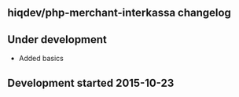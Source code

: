 hiqdev/php-merchant-interkassa changelog
----------------------------------------

## Under development

- Added basics

## Development started 2015-10-23

